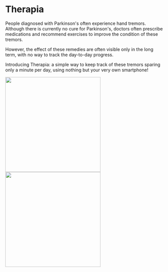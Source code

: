 # Therapia

<p>People diagnosed with Parkinson's often experience hand tremors. Although there is currently no cure for Parkinson's, doctors often prescribe medications and recommend exercises to improve the condition of these tremors.</p>

<p>However, the effect of these remedies are often visible only in the long term, with no way to track the day-to-day progress.</p>

<p>Introducing Therapia: a simple way to keep track of these tremors sparing only a minute per day, using nothing but your very own smartphone! </p>

<img src = "https://user-images.githubusercontent.com/58373047/190873365-474c734e-4316-46eb-8e82-9d3caa1e150c.jpg" width = 300>
<img src = "https://user-images.githubusercontent.com/58373047/190873369-9bb2bcf4-cb91-4ea8-910b-298ed90c123e.jpg" width = 300>
